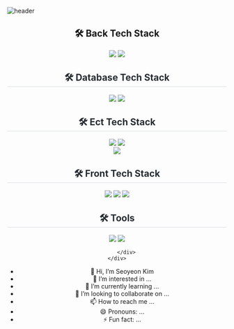 <!---
tweety27/tweety27 is a ✨ special ✨ repository because its `README.md` (this file) appears on your GitHub profile.
You can click the Preview link to take a look at your changes.
--->

![header](https://capsule-render.vercel.app/api?type=venom&color=auto&height=300&section=header&text=I%20am%20Seoyeon!&fontSize=90)

<div align= "center">
    <h2> 🛠️ Back Tech Stack </h2> 
    <div style="margin: 0 auto; text-align: center;" align= "center">
          <img src="https://img.shields.io/badge/Java-007396?style=flat-square&logo=Java&logoColor=white">
          <img src="https://img.shields.io/badge/Node.js-339933?style=flat-square&logo=Node.js&logoColor=white">
    <h2 style="border-bottom: 1px solid #d8dee4; color: #282d33;"> 🛠️ Database Tech Stack </h2> 
          <img src="https://img.shields.io/badge/Firebase-FFCA28?style=flat-square&logo=Firebase&logoColor=white">
          <img src="https://img.shields.io/badge/Oracle-F80000?style=flat-square&logo=Oracle&logoColor=white">
    <h2 style="border-bottom: 1px solid #d8dee4; color: #282d33;"> 🛠️ Ect Tech Stack </h2> 
          <img src="https://img.shields.io/badge/Amazon AWS-232F3E?style=flat-square&logo=Amazon AWS&logoColor=white">
          <img src="https://img.shields.io/badge/Python-3776AB?style=flat-square&logo=Python&logoColor=white">
          <br/><img src="https://img.shields.io/badge/Javascript-F7DF1E?style=flat-square&logo=Javascript&logoColor=white">
    <h2 style="border-bottom: 1px solid #d8dee4; color: #282d33;"> 🛠️ Front Tech Stack </h2>
          <img src="https://img.shields.io/badge/CSS3-1572B6?style=flat-square&logo=CSS3&logoColor=white">
          <img src="https://img.shields.io/badge/HTML5-E34F26?style=flat-square&logo=HTML5&logoColor=white">
          <img src="https://img.shields.io/badge/Flutter-02569B?style=flat-square&logo=Flutter&logoColor=white">
    <h2 style="border-bottom: 1px solid #d8dee4; color: #282d33;"> 🛠️ Tools </h2>
          <img src="https://img.shields.io/badge/Github-181717?style=flat-square&logo=Github&logoColor=white">
          <img src="https://img.shields.io/badge/C-A8B9CC?style=flat-square&logo=C&logoColor=white">
          
          
          </div>
    </div>
    

- 👋 Hi, I’m Seoyeon Kim
- 👀 I’m interested in ...
- 🌱 I’m currently learning ...
- 💞️ I’m looking to collaborate on ...
- 📫 How to reach me ...
- 😄 Pronouns: ...
- ⚡ Fun fact: ...
